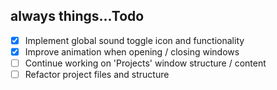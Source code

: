 ## always things...Todo

- [x] Implement global sound toggle icon and functionality
- [x] Improve animation when opening / closing windows
- [ ] Continue working on 'Projects' window structure / content
- [ ] Refactor project files and structure
